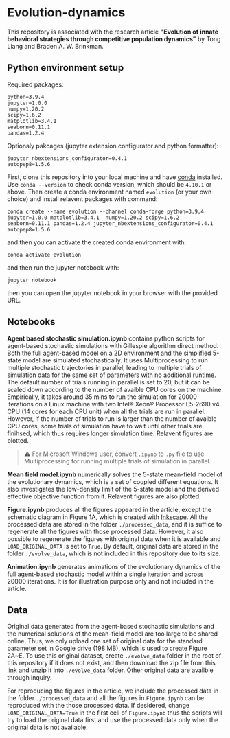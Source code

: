 # Evolution-dynamics
This repository is associated with the research article **"Evolution of innate behavioral strategies through competitive population dynamics"** by Tong Liang and Braden A. W. Brinkman.

## Python environment setup
Required packages:
```
python=3.9.4
jupyter=1.0.0
numpy=1.20.2
scipy=1.6.2
matplotlib=3.4.1
seaborn=0.11.1
pandas=1.2.4
```
Optionaly pakcages (jupyter extension configurator and python formatter):
```
jupyter_nbextensions_configurator=0.4.1
autopep8=1.5.6
```
First, clone this repository into your local machine and have [conda](https://docs.conda.io/en/latest/miniconda.html) installed.
Use `conda --version` to check conda version, which should be `4.10.1` or above.
Then create a conda environment named `evolution` (or your own choice) and install relavent packages with command:
```
conda create --name evolution --channel conda-forge python=3.9.4 jupyter=1.0.0 matplotlib=3.4.1  numpy=1.20.2 scipy=1.6.2 seaborn=0.11.1 pandas=1.2.4 jupyter_nbextensions_configurator=0.4.1 autopep8=1.5.6 
```
and then you can activate the created conda environment with:
```
conda activate evolution
```
and then run the jupyter notebook with:
```
jupyter notebook
```
then you can open the jupyter notebook in your browser with the provided URL.

## Notebooks
**Agent based stochastic simulation.ipynb** contains python scripts for agent-based stochastic simulations with Gillespie algorithm direct method. Both the full agent-based model on a 2D environment and the simplified 5-state model are simulated stochastically. It uses Multiprocessing to run multiple stochastic trajectories in parallel, leading to multiple trials of simulation data for the same set of parameters with no additional runtime. The default number of trials running in parallel is set to 20, but it can be scaled down according to the number of avaible CPU cores on the machine. Empirically, it takes around 35 mins to run the simulation for 20000 iterations on a Linux machine with two Intel&reg; Xeon&reg; Processor E5-2690 v4 CPU (14 cores for each CPU unit)  when all the trials are run in parallel. However, if the number of trials to run is larger than the number of avaible CPU cores, some trials of simulation have to wait until other trials are finihsed, which thus requires longer simulation time. Relavent figures are plotted.
> :warning: For Microsoft Windows user, convert `.ipynb` to `.py` file to use Multiprocessing for running multiple trials of simulation in parallel.

**Mean field model.ipynb** numerically solves the 5-state mean-field model of the evolutionary dynamics, which is a set of coupled different equations. It also investigates the low-density limit of the 5-state model and the derived effective objective function from it. Relavent figures are also plotted.

**Figure.ipynb** produces all the figures appeared in the article, except the schematic diagram in Figure 1A, which is created with [Inkscape](https://inkscape.org/). All the processed data are stored in the folder `./processed_data`, and it is suffice to regenerate all the figures with those processed data. However, it also possible to regenerate the figures with original data when it is available and `LOAD_ORIGINAL_DATA` is set to `True`. By default, original data are stored in the folder `./evolve_data`, which is not included in this repository due to its size.

**Animation.ipynb** generates animations of the evolutionary dynamics of the full agent-based stochastic model within a single iteration and across 20000 iterations. It is for illustration purpose only and not included in the article.

## Data
Original data generated from the agent-based stochastic simulations and the numerical solutions of the mean-field model are too large to be shared online. Thus, we only upload one set of original data for the standard parameter set in Google drive (198 MB), which is used to create Figure 2A~E. To use this original dataset, create `./evolve_data` folder in the root of this repository if it does not exist, and then download the zip file from this [link](https://drive.google.com/drive/folders/1MzI-knWeDv4_KMGwptgoQgzGVM8ILfOH?usp=sharing) and unzip it into `./evolve_data` folder. Other original data are availble through inquiry. 

For reproducing the figures in the article, we include the processed data in the folder `./processed_data` and all the figures in `Figure.ipynb` can be reproduced with the those processed data. If desidered, change `LOAD_ORIGINAL_DATA=True` in the first cell of `Figure.ipynb` thus the scripts will try to load the original data first and use the processed data only when the original data is not available.
